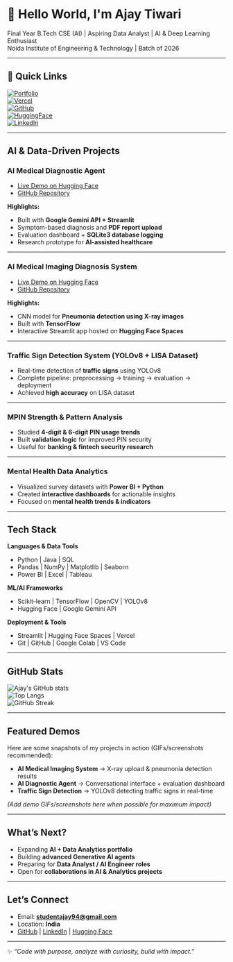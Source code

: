 # 👋 Hello World, I'm Ajay Tiwari  

Final Year B.Tech CSE (AI) | Aspiring Data Analyst | AI & Deep Learning Enthusiast  
Noida Institute of Engineering & Technology | Batch of 2026  

---

## 🔗 Quick Links  

[![Portfolio](https://img.shields.io/badge/🌐-Portfolio-blue)](https://ajaytiwari94.github.io)  
[![Vercel](https://img.shields.io/badge/Vercel-Portfolio-black)](https://ajay-tiwari94-portfolio.vercel.app)  
[![GitHub](https://img.shields.io/badge/GitHub-AjayTiwari94-lightgrey?logo=github)](https://github.com/AjayTiwari94)  
[![HuggingFace](https://img.shields.io/badge/HuggingFace-Spaces-yellow?logo=huggingface)](https://huggingface.co/AjayTiwari94)  
[![LinkedIn](https://img.shields.io/badge/LinkedIn-Connect-blue?logo=linkedin)](https://linkedin.com/in/ajay-tiwari94)  

---

## AI & Data-Driven Projects  

### AI Medical Diagnostic Agent  
- [Live Demo on Hugging Face](https://huggingface.co/spaces/AjayTiwari94/AI-Medical-Diagnostic-Agent)  
- [GitHub Repository](https://github.com/AjayTiwari94/Medical-AI-Agents)  

**Highlights:**  
- Built with **Google Gemini API + Streamlit**  
- Symptom-based diagnosis and **PDF report upload**  
- Evaluation dashboard + **SQLite3 database logging**  
- Research prototype for **AI-assisted healthcare**  

---

### AI Medical Imaging Diagnosis System  
- [Live Demo on Hugging Face](https://huggingface.co/spaces/AjayTiwari94/AI-Medical-Imaging-Diagnosis-System)  
- [GitHub Repository](https://github.com/AjayTiwari94/Medical-Imaging-Diagnosis)  

**Highlights:**  
- CNN model for **Pneumonia detection using X-ray images**  
- Built with **TensorFlow**  
- Interactive Streamlit app hosted on **Hugging Face Spaces**  

---

### Traffic Sign Detection System (YOLOv8 + LISA Dataset)  
- Real-time detection of **traffic signs** using YOLOv8  
- Complete pipeline: preprocessing → training → evaluation → deployment  
- Achieved **high accuracy** on LISA dataset  

---

### MPIN Strength & Pattern Analysis  
- Studied **4-digit & 6-digit PIN usage trends**  
- Built **validation logic** for improved PIN security  
- Useful for **banking & fintech security research**  

---

### Mental Health Data Analytics  
- Visualized survey datasets with **Power BI + Python**  
- Created **interactive dashboards** for actionable insights  
- Focused on **mental health trends & indicators**  

---

## Tech Stack  

**Languages & Data Tools**  
- Python | Java | SQL  
- Pandas | NumPy | Matplotlib | Seaborn  
- Power BI | Excel | Tableau  

**ML/AI Frameworks**  
- Scikit-learn | TensorFlow | OpenCV | YOLOv8  
- Hugging Face | Google Gemini API  

**Deployment & Tools**  
- Streamlit | Hugging Face Spaces | Vercel  
- Git | GitHub | Google Colab | VS Code  

---

## GitHub Stats  

![Ajay's GitHub stats](https://github-readme-stats.vercel.app/api?username=AjayTiwari94&show_icons=true&theme=radical)  
![Top Langs](https://github-readme-stats.vercel.app/api/top-langs/?username=AjayTiwari94&layout=compact&theme=radical)  
![GitHub Streak](https://github-readme-streak-stats.herokuapp.com/?user=AjayTiwari94&theme=radical)  

---

## Featured Demos  

Here are some snapshots of my projects in action (GIFs/screenshots recommended):  

- **AI Medical Imaging System** → X-ray upload & pneumonia detection results  
- **AI Diagnostic Agent** → Conversational interface + evaluation dashboard  
- **Traffic Sign Detection** → YOLOv8 detecting traffic signs in real-time  

*(Add demo GIFs/screenshots here when possible for maximum impact)*  

---

## What’s Next?  

- Expanding **AI + Data Analytics portfolio**  
- Building **advanced Generative AI agents**  
- Preparing for **Data Analyst / AI Engineer roles**  
- Open for **collaborations in AI & Analytics projects**  

---

## Let’s Connect  

- Email: **studentajay94@gmail.com**  
- Location: **India**  
- [GitHub](https://github.com/AjayTiwari94) | [LinkedIn](https://linkedin.com/in/ajay-tiwari94) | [Hugging Face](https://huggingface.co/AjayTiwari94)  

---

✨ *“Code with purpose, analyze with curiosity, build with impact.”*  
